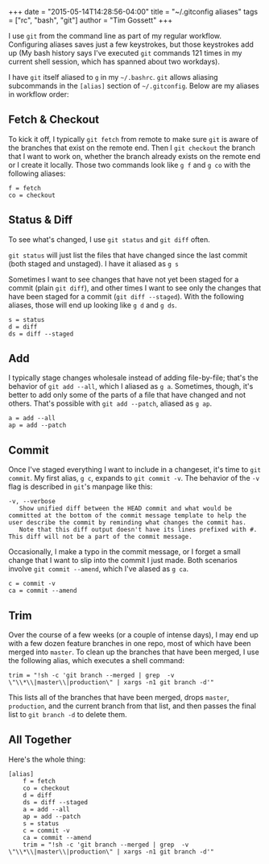 +++
date = "2015-05-14T14:28:56-04:00"
title = "~/.gitconfig aliases"
tags = ["rc", "bash", "git"]
author = "Tim Gossett"
+++

I use `git` from the command line as part of my regular workflow. Configuring aliases saves just a few keystrokes, but those keystrokes add up (My bash history says I've executed `git` commands 121 times in my current shell session, which has spanned about two workdays).

I have `git` itself aliased to `g` in my `~/.bashrc`. `git` allows aliasing subcommands in the `[alias]` section of `~/.gitconfig`. Below are my aliases in workflow order:

## Fetch & Checkout

To kick it off, I typically `git fetch` from remote to make sure `git` is aware of the branches that exist on the remote end. Then I `git checkout` the branch that I want to work on, whether the branch already exists on the remote end or I create it locally. Those two commands look like `g f` and `g co` with the following aliases:

```
f = fetch
co = checkout
```

## Status & Diff

To see what's changed, I use `git status` and `git diff` often.

`git status` will just list the files that have changed since the last commit (both staged and unstaged). I have it aliased as `g s`

Sometimes I want to see changes that have not yet been staged for a commit (plain `git diff`), and other times I want to see only the changes that have been staged for a commit (`git diff --staged`). With the following aliases, those will end up looking like `g d` and `g ds`.

```
s = status
d = diff
ds = diff --staged
```

## Add

I typically stage changes wholesale instead of adding file-by-file; that's the behavior of `git add --all`, which I aliased as `g a`. Sometimes, though, it's better to add only some of the parts of a file that have changed and not others. That's possible with `git add --patch`, aliased as `g ap`.

```
a = add --all
ap = add --patch
```

## Commit

Once I've staged everything I want to include in a changeset, it's time to `git commit`. My first alias, `g c`, expands to `git commit -v`. The behavior of the `-v` flag is described in `git`'s manpage like this:

```
-v, --verbose
   Show unified diff between the HEAD commit and what would be committed at the bottom of the commit message template to help the user describe the commit by reminding what changes the commit has.
   Note that this diff output doesn't have its lines prefixed with #. This diff will not be a part of the commit message.
```

Occasionally, I make a typo in the commit message, or I forget a small change that I want to slip into the commit I just made. Both scenarios involve `git commit --amend`, which I've alased as `g ca`.

```
c = commit -v
ca = commit --amend
```

## Trim

Over the course of a few weeks (or a couple of intense days), I may end up with a few dozen feature branches in one repo, most of which have been merged into `master`. To clean up the branches that have been merged, I use the following alias, which executes a shell command:

```
trim = "!sh -c 'git branch --merged | grep  -v \"\\*\\|master\\|production\" | xargs -n1 git branch -d'"
```

This lists all of the branches that have been merged, drops `master`, `production`, and the current branch from that list, and then passes the final list to `git branch -d` to delete them.

## All Together

Here's the whole thing:

```
[alias]
	f = fetch
	co = checkout
	d = diff
	ds = diff --staged
	a = add --all
	ap = add --patch
	s = status
	c = commit -v
	ca = commit --amend
	trim = "!sh -c 'git branch --merged | grep  -v \"\\*\\|master\\|production\" | xargs -n1 git branch -d'"
```